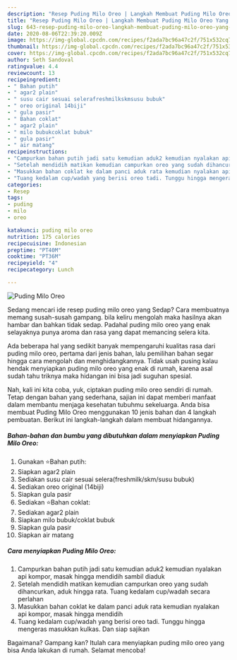 ```yaml
---
description: "Resep Puding Milo Oreo | Langkah Membuat Puding Milo Oreo Yang Paling Enak"
title: "Resep Puding Milo Oreo | Langkah Membuat Puding Milo Oreo Yang Paling Enak"
slug: 643-resep-puding-milo-oreo-langkah-membuat-puding-milo-oreo-yang-paling-enak
date: 2020-08-06T22:39:20.009Z
image: https://img-global.cpcdn.com/recipes/f2ada7bc96a47c2f/751x532cq70/puding-milo-oreo-foto-resep-utama.jpg
thumbnail: https://img-global.cpcdn.com/recipes/f2ada7bc96a47c2f/751x532cq70/puding-milo-oreo-foto-resep-utama.jpg
cover: https://img-global.cpcdn.com/recipes/f2ada7bc96a47c2f/751x532cq70/puding-milo-oreo-foto-resep-utama.jpg
author: Seth Sandoval
ratingvalue: 4.4
reviewcount: 13
recipeingredient:
- " Bahan putih"
- " agar2 plain"
- " susu cair sesuai selerafreshmilkskmsusu bubuk"
- " oreo original 14biji"
- " gula pasir"
- " Bahan coklat"
- " agar2 plain"
- " milo bubukcoklat bubuk"
- " gula pasir"
- " air matang"
recipeinstructions:
- "Campurkan bahan putih jadi satu kemudian aduk2 kemudian nyalakan api kompor, masak hingga mendidih sambil diaduk"
- "Setelah mendidih matikan kemudian campurkan oreo yang sudah dihancurkan, aduk hingga rata. Tuang kedalam cup/wadah secara perlahan"
- "Masukkan bahan coklat ke dalam panci aduk rata kemudian nyalakan api kompor, masak hingga mendidih"
- "Tuang kedalam cup/wadah yang berisi oreo tadi. Tunggu hingga mengeras masukkan kulkas. Dan siap sajikan"
categories:
- Resep
tags:
- puding
- milo
- oreo

katakunci: puding milo oreo 
nutrition: 175 calories
recipecuisine: Indonesian
preptime: "PT40M"
cooktime: "PT36M"
recipeyield: "4"
recipecategory: Lunch

---
```



![Puding Milo Oreo](https://img-global.cpcdn.com/recipes/f2ada7bc96a47c2f/751x532cq70/puding-milo-oreo-foto-resep-utama.jpg)

Sedang mencari ide resep puding milo oreo yang Sedap? Cara membuatnya memang susah-susah gampang. bila keliru mengolah maka hasilnya akan hambar dan bahkan tidak sedap. Padahal puding milo oreo yang enak selayaknya punya aroma dan rasa yang dapat memancing selera kita.



Ada beberapa hal yang sedikit banyak mempengaruhi kualitas rasa dari puding milo oreo, pertama dari jenis bahan, lalu pemilihan bahan segar hingga cara mengolah dan menghidangkannya. Tidak usah pusing kalau hendak menyiapkan puding milo oreo yang enak di rumah, karena asal sudah tahu triknya maka hidangan ini bisa jadi suguhan spesial.


Nah, kali ini kita coba, yuk, ciptakan puding milo oreo sendiri di rumah. Tetap dengan bahan yang sederhana, sajian ini dapat memberi manfaat dalam membantu menjaga kesehatan tubuhmu sekeluarga. Anda bisa membuat Puding Milo Oreo menggunakan 10 jenis bahan dan 4 langkah pembuatan. Berikut ini langkah-langkah dalam membuat hidangannya.

<!--inarticleads1-->

##### Bahan-bahan dan bumbu yang dibutuhkan dalam menyiapkan Puding Milo Oreo:

1. Gunakan  ⭐Bahan putih:
1. Siapkan  agar2 plain
1. Sediakan  susu cair sesuai selera(freshmilk/skm/susu bubuk)
1. Sediakan  oreo original (14biji)
1. Siapkan  gula pasir
1. Sediakan  ⭐Bahan coklat:
1. Sediakan  agar2 plain
1. Siapkan  milo bubuk/coklat bubuk
1. Siapkan  gula pasir
1. Siapkan  air matang




<!--inarticleads2-->

##### Cara menyiapkan Puding Milo Oreo:

1. Campurkan bahan putih jadi satu kemudian aduk2 kemudian nyalakan api kompor, masak hingga mendidih sambil diaduk
1. Setelah mendidih matikan kemudian campurkan oreo yang sudah dihancurkan, aduk hingga rata. Tuang kedalam cup/wadah secara perlahan
1. Masukkan bahan coklat ke dalam panci aduk rata kemudian nyalakan api kompor, masak hingga mendidih
1. Tuang kedalam cup/wadah yang berisi oreo tadi. Tunggu hingga mengeras masukkan kulkas. Dan siap sajikan




Bagaimana? Gampang kan? Itulah cara menyiapkan puding milo oreo yang bisa Anda lakukan di rumah. Selamat mencoba!
